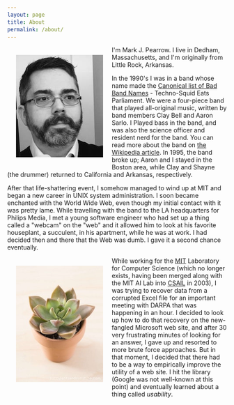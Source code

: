 ```yaml
---
layout: page
title: About
permalink: /about/
---
```

<img src="/assets/mjp.jpg" align="left" style="padding: 20px;"  alt="A mugshot of MJP"/>

I'm Mark J. Pearrow. I live in Dedham, Massachusetts, and I'm originally from Little Rock, Arkansas. 

In the 1990's I was in a band whose name made the [Canonical list of Bad Band Names][clbbn] - Techno-Squid Eats Parliament.
We were a four-piece band that played all-original music, written by band members Clay Bell and Aaron Sarlo. I 
Played bass in the band, and was also the science officer and resident nerd for the band. You can read more 
about the band on [the Wikipedia article][wikipedia]. In 1995, the band broke up;  Aaron and I stayed in
the Boston area, while Clay and Shayne (the drummer) returned to California and Arkansas, respectively.

After that life-shattering event, I somehow managed to wind up at MIT and began a new career in UNIX system administration.
I soon became enchanted with the World Wide Web, even though my initial contact with it was pretty lame. While travelling
with the band to the LA headquarters for Philips Media, I met a young software engineer who had set up a thing called a 
"webcam" on the "web" and it allowed him to look at his favorite houseplant, a succulent, in his apartment, while he was at work.
I had decided then and there that the Web was dumb. I gave it a second chance eventually.

<img src="/assets/succ.jpg" align="left" style="padding: 20px;"  alt="A succulent."/>

While working for the [MIT][mit] Laboratory for Computer Science (which no longer exists, having been merged along with the
MIT AI Lab into [CSAIL][csail] in 2003), I was trying to recover data from a corrupted Excel file for an important
meeting with DARPA that was happening in an hour. I decided to look up how to do that recovery on the new-fangled
Microsoft web site, and after 30 very frustrating minutes of looking for an answer, I gave up and resorted to more brute
force approaches. But in that moment, I decided that there had to be a way to empirically improve the utility of a web site.
I hit the library (Google was not well-known at this point) and eventually learned about a thing called *usability*. 

[clbbn]: http://brightlightsfilm.com/weirdbandnames/#t
[wikipedia]: https://en.wikipedia.org/wiki/Techno-Squid_Eats_Parliament
[csail]: http://www.csail.mit.edu
[mit]: http://web.mit.edu